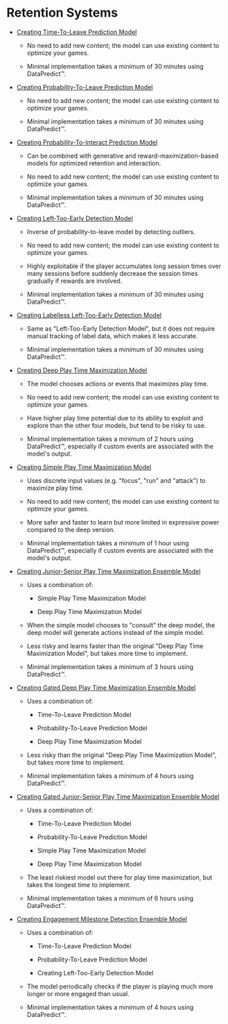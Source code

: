 # Retention Systems

* [Creating Time-To-Leave Prediction Model](HighValueProjectTutorials/CreatingTimeToLeavePredictionModel.md)

  * No need to add new content; the model can use existing content to optimize your games.

  * Minimal implementation takes a minimum of 30 minutes using DataPredict™.

* [Creating Probability-To-Leave Prediction Model](HighValueProjectTutorials/CreatingProbabilityToLeavePredictionModel.md)

  * No need to add new content; the model can use existing content to optimize your games.

  * Minimal implementation takes a minimum of 30 minutes using DataPredict™.

* [Creating Probability-To-Interact Prediction Model](HighValueProjectTutorials/CreatingProbabilityToInteractPredictionModel.md)

  * Can be combined with generative and reward-maximization-based models for optimized retention and interaction.

  * No need to add new content; the model can use existing content to optimize your games.

  * Minimal implementation takes a minimum of 30 minutes using DataPredict™.

* [Creating Left-Too-Early Detection Model](HighValueProjectTutorials/CreatingLeftTooEarlyDetectionModel.md)

   * Inverse of probability-to-leave model by detecting outliers.

   * No need to add new content; the model can use existing content to optimize your games.

   * Highly exploitable if the player accumulates long session times over many sessions before suddenly decrease the session times gradually if rewards are involved.

  * Minimal implementation takes a minimum of 30 minutes using DataPredict™.

* [Creating Labelless Left-Too-Early Detection Model](HighValueProjectTutorials/CreatingLabellessLeftTooEarlyDetectionModel.md)

  * Same as "Left-Too-Early Detection Model", but it does not require manual tracking of label data, which makes it less accurate.

  * Minimal implementation takes a minimum of 30 minutes using DataPredict™.

* [Creating Deep Play Time Maximization Model](HighValueProjectTutorials/CreatingDeepPlayTimeMaximizationModel.md)

  * The model chooses actions or events that maximizes play time.

  * No need to add new content; the model can use existing content to optimize your games.

  * Have higher play time potential due to its ability to exploit and explore than the other four models, but tend to be risky to use.

  * Minimal implementation takes a minimum of 2 hours using DataPredict™, especially if custom events are associated with the model's output.

* [Creating Simple Play Time Maximization Model](HighValueProjectTutorials/CreatingSimplePlayTimeMaximizationModel.md)

  * Uses discrete input values (e.g. "focus", "run" and "attack") to maximize play time.

  * No need to add new content; the model can use existing content to optimize your games.

  * More safer and faster to learn but more limited in expressive power compared to the deep version.

  * Minimal implementation takes a minimum of 1 hour using DataPredict™, especially if custom events are associated with the model's output.

* [Creating Junior-Senior Play Time Maximization Ensemble Model](HighValueProjectTutorials/CreatingJuniorSeniorPlayTimeMaximizationEnsembleModel.md)

  * Uses a combination of:
 
    * Simple Play Time Maximization Model
   
    * Deep Play Time Maximization Model

  * When the simple model chooses to "consult" the deep model, the deep model will generate actions instead of the simple model.

  * Less risky and learns faster than the original "Deep Play Time Maximization Model", but takes more time to implement.

  * Minimal implementation takes a minimum of 3 hours using DataPredict™.

* [Creating Gated Deep Play Time Maximization Ensemble Model](HighValueProjectTutorials/CreatingGatedDeepPlayTimeMaximizationEnsembleModel.md)

  * Uses a combination of:
 
    * Time-To-Leave Prediction Model
   
    * Probability-To-Leave Prediction Model
   
    * Deep Play Time Maximization Model

  * Less risky than the original "Deep Play Time Maximization Model", but takes more time to implement.

  * Minimal implementation takes a minimum of 4 hours using DataPredict™.

* [Creating Gated Junior-Senior Play Time Maximization Ensemble Model](HighValueProjectTutorials/CreatingGatedJuniorSeniorPlayTimeMaximizationEnsembleModel.md)

  * Uses a combination of:
 
    * Time-To-Leave Prediction Model
   
    * Probability-To-Leave Prediction Model

    * Simple Play Time Maximization Model

    * Deep Play Time Maximization Model

  * The least riskiest model out there for play time maximization, but takes the longest time to implement.

  * Minimal implementation takes a minimum of 6 hours using DataPredict™.

* [Creating Engagement Milestone Detection Ensemble Model](HighValueProjectTutorials/CreatingEngagementMilestoneDetectionEnsembleModel.md)

  * Uses a combination of:
 
    * Time-To-Leave Prediction Model
   
    * Probability-To-Leave Prediction Model
   
    * Creating Left-Too-Early Detection Model

  * The model periodically checks if the player is playing much more longer or more engaged than usual.

  * Minimal implementation takes a minimum of 4 hours using DataPredict™.
